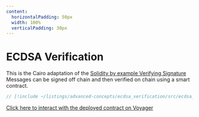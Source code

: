```yaml
---
content:
  horizontalPadding: 50px
  width: 100%
  verticalPadding: 30px
---
```


# ECDSA Verification

This is the Cairo adaptation of the [Solidity by example Verifying Signature](https://solidity-by-example.org/signature/)
Messages can be signed off chain and then verified on chain using a smart contract.

```rust
// [!include ~/listings/advanced-concepts/ecdsa_verification/src/ecdsa_verification.cairo]
```

[Click here to interact with the deployed contract on Voyager](https://goerli.voyager.online/contract/0x070bad62072d2a30fd08a95e9de99828955cfcffc40eac8adf3b21e9970590be#writeContract)
